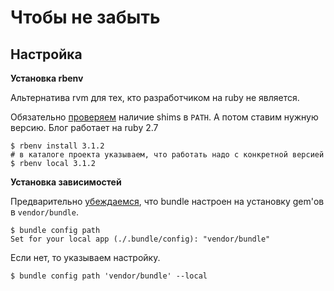 # Чтобы не забыть

## Настройка

**Установка rbenv**

Альтернатива rvm для тех, кто разработчиком на ruby не является.

Обязательно [проверяем](https://github.com/rbenv/rbenv/wiki) наличие shims в `PATH`. А потом ставим нужную версию. Блог работает на ruby 2.7

```shell
$ rbenv install 3.1.2
# в каталоге проекта указываем, что работать надо с конкретной версией
$ rbenv local 3.1.2
```

**Установка зависимостей**

Предварительно [убеждаемся](https://guilhermesimoes.github.io/blog/installing-gems-per-project-directory), что bundle настроен на установку gem'ов в `vendor/bundle`.

```shell
$ bundle config path
Set for your local app (./.bundle/config): "vendor/bundle"
```

Если нет, то указываем настройку.

```shell
$ bundle config path 'vendor/bundle' --local
```
